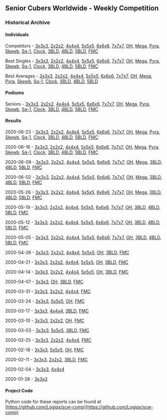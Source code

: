 ## Senior Cubers Worldwide - Weekly Competition
### Historical Archive
#### Individuals
Competitors - [3x3x3](333/persons.md), [2x2x2](222/persons.md), [4x4x4](444/persons.md), [5x5x5](555/persons.md), [6x6x6](666/persons.md), [7x7x7](777/persons.md), [OH](333oh/persons.md), [Mega](minx/persons.md), [Pyra](pyram/persons.md), [Skewb](skewb/persons.md), [Sq-1](sq1/persons.md), [Clock](clock/persons.md), [3BLD](333bf/persons.md), [4BLD](444bf/persons.md), [5BLD](555bf/persons.md), [FMC](333fm/persons.md)

Best Singles - [3x3x3](333/singles.md), [2x2x2](222/singles.md), [4x4x4](444/singles.md), [5x5x5](555/singles.md), [6x6x6](666/singles.md), [7x7x7](777/singles.md), [OH](333oh/singles.md), [Mega](minx/singles.md), [Pyra](pyram/singles.md), [Skewb](skewb/singles.md), [Sq-1](sq1/singles.md), [Clock](clock/singles.md), [3BLD](333bf/singles.md), [4BLD](444bf/singles.md), [5BLD](555bf/singles.md), [FMC](333fm/singles.md)

Best Averages - [3x3x3](333/averages.md), [2x2x2](222/averages.md), [4x4x4](444/averages.md), [5x5x5](555/averages.md), [6x6x6](666/averages.md), [7x7x7](777/averages.md), [OH](333oh/averages.md), [Mega](minx/averages.md), [Pyra](pyram/averages.md), [Skewb](skewb/averages.md), [Sq-1](sq1/averages.md), [Clock](clock/averages.md), [3BLD](333bf/averages.md), [4BLD](444bf/averages.md), [5BLD](555bf/averages.md)

#### Podiums
Seniors - [3x3x3](333/podiums.md), [2x2x2](222/podiums.md), [4x4x4](444/podiums.md), [5x5x5](555/podiums.md), [6x6x6](666/podiums.md), [7x7x7](777/podiums.md), [OH](333oh/podiums.md), [Mega](minx/podiums.md), [Pyra](pyram/podiums.md), [Skewb](skewb/podiums.md), [Sq-1](sq1/podiums.md), [Clock](clock/podiums.md), [3BLD](333bf/podiums.md), [4BLD](444bf/podiums.md), [5BLD](555bf/podiums.md), [FMC](333fm/podiums.md)

#### Results
2020-06-23 - [3x3x3](333/2020-06-23.md), [2x2x2](222/2020-06-23.md), [4x4x4](444/2020-06-23.md), [5x5x5](555/2020-06-23.md), [6x6x6](666/2020-06-23.md), [7x7x7](777/2020-06-23.md), [OH](333oh/2020-06-23.md), [Mega](minx/2020-06-23.md), [Pyra](pyram/2020-06-23.md), [Skewb](skewb/2020-06-23.md), [Sq-1](sq1/2020-06-23.md), [Clock](clock/2020-06-23.md), [3BLD](333bf/2020-06-23.md), [4BLD](444bf/2020-06-23.md), [5BLD](555bf/2020-06-23.md), [FMC](333fm/2020-06-23.md)

2020-06-16 - [3x3x3](333/2020-06-16.md), [2x2x2](222/2020-06-16.md), [4x4x4](444/2020-06-16.md), [5x5x5](555/2020-06-16.md), [6x6x6](666/2020-06-16.md), [7x7x7](777/2020-06-16.md), [OH](333oh/2020-06-16.md), [Mega](minx/2020-06-16.md), [Pyra](pyram/2020-06-16.md), [Skewb](skewb/2020-06-16.md), [Sq-1](sq1/2020-06-16.md), [Clock](clock/2020-06-16.md), [3BLD](333bf/2020-06-16.md), [4BLD](444bf/2020-06-16.md), [5BLD](555bf/2020-06-16.md), [FMC](333fm/2020-06-16.md)

2020-06-09 - [3x3x3](333/2020-06-09.md), [2x2x2](222/2020-06-09.md), [4x4x4](444/2020-06-09.md), [5x5x5](555/2020-06-09.md), [6x6x6](666/2020-06-09.md), [7x7x7](777/2020-06-09.md), [OH](333oh/2020-06-09.md), [Mega](minx/2020-06-09.md), [3BLD](333bf/2020-06-09.md), [4BLD](444bf/2020-06-09.md), [5BLD](555bf/2020-06-09.md), [FMC](333fm/2020-06-09.md)

2020-06-02 - [3x3x3](333/2020-06-02.md), [2x2x2](222/2020-06-02.md), [4x4x4](444/2020-06-02.md), [5x5x5](555/2020-06-02.md), [6x6x6](666/2020-06-02.md), [7x7x7](777/2020-06-02.md), [OH](333oh/2020-06-02.md), [Mega](minx/2020-06-02.md), [3BLD](333bf/2020-06-02.md), [4BLD](444bf/2020-06-02.md), [5BLD](555bf/2020-06-02.md), [FMC](333fm/2020-06-02.md)

2020-05-26 - [3x3x3](333/2020-05-26.md), [2x2x2](222/2020-05-26.md), [4x4x4](444/2020-05-26.md), [5x5x5](555/2020-05-26.md), [6x6x6](666/2020-05-26.md), [7x7x7](777/2020-05-26.md), [OH](333oh/2020-05-26.md), [Mega](minx/2020-05-26.md), [3BLD](333bf/2020-05-26.md), [4BLD](444bf/2020-05-26.md), [5BLD](555bf/2020-05-26.md), [FMC](333fm/2020-05-26.md)

2020-05-19 - [3x3x3](333/2020-05-19.md), [2x2x2](222/2020-05-19.md), [4x4x4](444/2020-05-19.md), [5x5x5](555/2020-05-19.md), [6x6x6](666/2020-05-19.md), [7x7x7](777/2020-05-19.md), [OH](333oh/2020-05-19.md), [3BLD](333bf/2020-05-19.md), [4BLD](444bf/2020-05-19.md), [5BLD](555bf/2020-05-19.md), [FMC](333fm/2020-05-19.md)

2020-05-12 - [3x3x3](333/2020-05-12.md), [2x2x2](222/2020-05-12.md), [4x4x4](444/2020-05-12.md), [5x5x5](555/2020-05-12.md), [6x6x6](666/2020-05-12.md), [7x7x7](777/2020-05-12.md), [OH](333oh/2020-05-12.md), [3BLD](333bf/2020-05-12.md), [4BLD](444bf/2020-05-12.md), [5BLD](555bf/2020-05-12.md), [FMC](333fm/2020-05-12.md)

2020-05-05 - [3x3x3](333/2020-05-05.md), [2x2x2](222/2020-05-05.md), [4x4x4](444/2020-05-05.md), [5x5x5](555/2020-05-05.md), [6x6x6](666/2020-05-05.md), [7x7x7](777/2020-05-05.md), [OH](333oh/2020-05-05.md), [3BLD](333bf/2020-05-05.md), [4BLD](444bf/2020-05-05.md), [5BLD](555bf/2020-05-05.md), [FMC](333fm/2020-05-05.md)

2020-04-28 - [3x3x3](333/2020-04-28.md), [2x2x2](222/2020-04-28.md), [4x4x4](444/2020-04-28.md), [5x5x5](555/2020-04-28.md), [OH](333oh/2020-04-28.md), [3BLD](333bf/2020-04-28.md), [FMC](333fm/2020-04-28.md)

2020-04-21 - [3x3x3](333/2020-04-21.md), [2x2x2](222/2020-04-21.md), [4x4x4](444/2020-04-21.md), [5x5x5](555/2020-04-21.md), [OH](333oh/2020-04-21.md), [3BLD](333bf/2020-04-21.md), [FMC](333fm/2020-04-21.md)

2020-04-14 - [3x3x3](333/2020-04-14.md), [2x2x2](222/2020-04-14.md), [4x4x4](444/2020-04-14.md), [5x5x5](555/2020-04-14.md), [OH](333oh/2020-04-14.md), [3BLD](333bf/2020-04-14.md), [FMC](333fm/2020-04-14.md)

2020-04-07 - [3x3x3](333/2020-04-07.md), [OH](333oh/2020-04-07.md), [3BLD](333bf/2020-04-07.md), [FMC](333fm/2020-04-07.md)

2020-03-31 - [3x3x3](333/2020-03-31.md), [2x2x2](222/2020-03-31.md), [4x4x4](444/2020-03-31.md), [FMC](333fm/2020-03-31.md)

2020-03-24 - [3x3x3](333/2020-03-24.md), [5x5x5](555/2020-03-24.md), [OH](333oh/2020-03-24.md), [FMC](333fm/2020-03-24.md)

2020-03-17 - [3x3x3](333/2020-03-17.md), [4x4x4](444/2020-03-17.md), [3BLD](333bf/2020-03-17.md), [FMC](333fm/2020-03-17.md)

2020-03-10 - [3x3x3](333/2020-03-10.md), [2x2x2](222/2020-03-10.md), [OH](333oh/2020-03-10.md), [FMC](333fm/2020-03-10.md)

2020-03-03 - [3x3x3](333/2020-03-03.md), [5x5x5](555/2020-03-03.md), [3BLD](333bf/2020-03-03.md), [FMC](333fm/2020-03-03.md)

2020-02-25 - [3x3x3](333/2020-02-25.md), [2x2x2](222/2020-02-25.md), [4x4x4](444/2020-02-25.md), [FMC](333fm/2020-02-25.md)

2020-02-18 - [3x3x3](333/2020-02-18.md), [5x5x5](555/2020-02-18.md), [OH](333oh/2020-02-18.md), [FMC](333fm/2020-02-18.md)

2020-02-11 - [3x3x3](333/2020-02-11.md), [2x2x2](222/2020-02-11.md), [3BLD](333bf/2020-02-11.md), [FMC](333fm/2020-02-11.md)

2020-02-04 - [3x3x3](333/2020-02-04.md), [4x4x4](444/2020-02-04.md)

2020-01-28 - [3x3x3](333/2020-01-28.md)

#### Project Code
Python code for these reports can be found at [https://github.com/Logiqx/scw-comp](https://github.com/Logiqx/scw-comp)

<!-- Global site tag (gtag.js) - Google Analytics -->
<script async src="https://www.googletagmanager.com/gtag/js?id=UA-86348435-3"></script>
<script>window.dataLayer = window.dataLayer || []; function gtag() {dataLayer.push(arguments);} gtag('js', new Date()); gtag('config', 'UA-86348435-3');</script>
